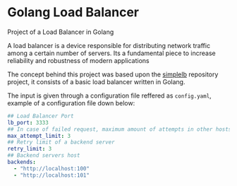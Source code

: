 # Golang Load Balancer
Project of a Load Balancer in Golang

A load balancer is a device responsible for distributing network traffic among a certain number of servers. Its a fundamental piece to increase reliability and robustness of modern applications

The concept behind this project was based upon the [simplelb](https://github.com/kasvith/simplelb) repository project, it consists of a basic load balancer written in Golang.

The input is given through a configuration file reffered as `config.yaml`,  example of a configuration file down below:

```yaml
## Load Balancer Port
lb_port: 3333
## In case of failed request, maximum amount of attempts in other hosts
max_attempt_limit: 3
## Retry limit of a backend server 
retry_limit: 3
## Backend servers host
backends:
  - "http://localhost:100"
  - "http://localhost:101"
```
